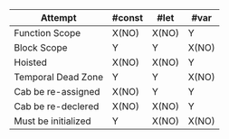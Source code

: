 Attempt | #const | #let | #var 
--- | --- | --- | --- 
Function Scope | X(NO) | X(NO) | Y 
Block Scope | Y | Y | X(NO) 
Hoisted | X(NO) | X(NO) | Y 
Temporal Dead Zone | Y | Y | X(NO) 
Cab be re-assigned | X(NO) | Y | Y 
Cab be re-declered | X(NO) | X(NO) | Y 
Must be initialized | Y | X(NO) | X(NO) 
